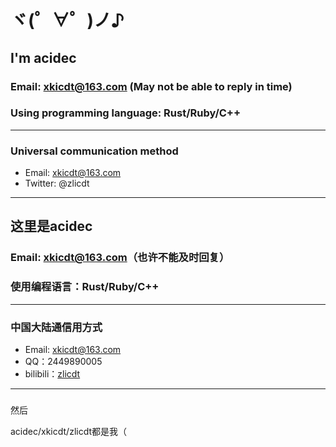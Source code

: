 # ヾ(゜∀゜)ノ♪
## I'm acidec

### Email: xkicdt@163.com (May not be able to reply in time)

### Using programming language: Rust/Ruby/C++

***

### Universal communication method

* Email: xkicdt@163.com
* Twitter: @zlicdt

***

## 这里是acidec

### Email: xkicdt@163.com（也许不能及时回复）

### 使用编程语言：Rust/Ruby/C++

***

### 中国大陆通信用方式

* Email: xkicdt@163.com
* QQ：2449890005
* bilibili：[zlicdt](https://space.bilibili.com/356035165)

***
### 

然后

acidec/xkicdt/zlicdt都是我（
